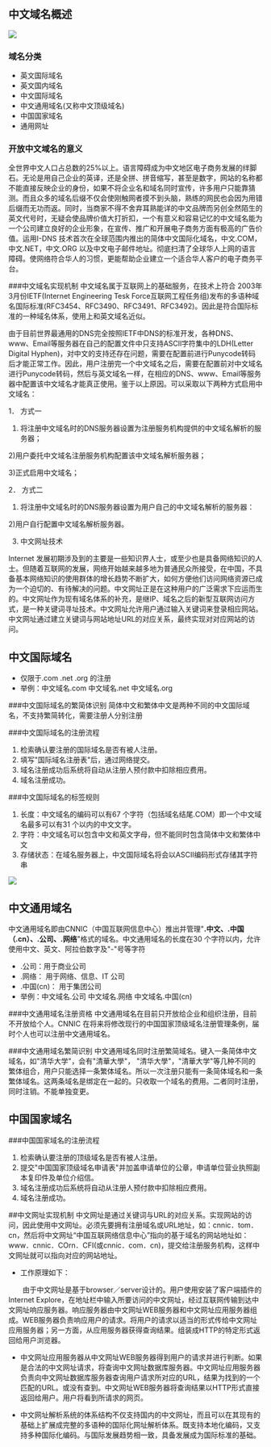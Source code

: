 ## 中文域名概述 #
![](http://i.imgur.com/sefigzM.png)
### 域名分类 ##
- 英文国际域名
- 英文国内域名
- 中文国际域名
- 中文通用域名(又称中文顶级域名)
- 中国国家域名
- 通用网址


### 开放中文域名的意义 ##
    
全世界中文人口占总数的25%以上。语言障碍成为中文地区电子商务发展的绊脚石。无论是用自己企业的英译，还是全拼、拼音缩写，甚至是数字，网站的名称都不能直接反映企业的身份，如果不将企业名和域名同时宣传，许多用户只能靠猜测。而且众多的域名后缀不仅会使刚触网者摸不到头脑，熟练的网民也会因为用错后缀而无功而返。同时，当商家不得不舍弃耳熟能详的中文品牌而另创全然陌生的英文代号时，无疑会使品牌价值大打折扣，一个有意义和容易记忆的中文域名能为一个公司建立良好的企业形象，在宣传、推广和开展电子商务方面有极高的广告价值。运用I-DNS 技术首次在全球范围内推出的简体中文国际化域名，中文.COM，中文.NET，中文.ORG 以及中文电子邮件地址。彻底扫清了全球华人上网的语言障碍。使网络符合华人的习惯，更能帮助企业建立一个适合华人客户的电子商务平台。

###中文域名实现机制
中文域名属于互联网上的基础服务，在技术上符合 2003年3月份IETF(Internet Engineering Tesk Force互联网工程任务组)发布的多语种域名国际标准(RFC3454、RFC3490、RFC3491、RFC3492)。因此是符合国际标准的一种域名体系，使用上和英文域名近似。

由于目前世界最通用的DNS完全按照IETF中DNS的标准开发，各种DNS、 www、Email等服务器在自己的配置文件中只支持ASCll字符集中的LDH(Letter Digital Hyphen)，对中文的支持还存在问题，需要在配置前进行Punycode转码后才能正常工作。因此，用户注册完一个中文域名之后，需要在配置前对中文域名进行Punycode转码，然后与英文域名一样，在相应的DNS、www、Email等服务器中配置该中文域名才能真正使用。鉴于以上原因。可以采取以下两种方式启用中文域名：

1． 方式一

1) 将注册中文域名时的DNS服务器设置为注册服务机构提供的中文域名解析的服务器；

2)用户委托中文域名注册服务机构配置该中文域名解析服务器；

3)正式启用中文域名；

2． 方式二

1) 将注册中文域名时的DNS服务器设置为用户自己的中文域名解析的服务器：

2)用户自行配置中文域名解析服务器。

3) 中文网址技术

Internet 发展初期涉及到的主要是一些知识界人士，或至少也是具备网络知识的人士。但随着互联网的发展，网络开始越来越多地为普通民众所接受，在中国，不具备基本网络知识的使用群体的增长趋势不断扩大，如何方便他们访问网络资源已成为一个迫切的、有待解决的问题。中文网址正是在这种用户的广泛需求下应运而生的。中文网址作为现有域名体系的补充，是继IP、域名之后的新型互联网访问方式，是一种关键词寻址技术。中文网址允许用户通过输入关键词来登录相应网站。中文网址通过建立关键词与网站地址URL的对应关系，最终实现对对应网站的访问。


## 中文国际域名 ##
- 仅限于.com .net .org 的注册
- 举例：中文域名.com  中文域名.net  中文域名.org


###中文国际域名的繁简体识别
简体中文和繁体中文是两种不同的中文国际域名，不支持繁简转化，需要注册人分别注册

###中文国际域名的注册流程
1. 检索确认要注册的国际域名是否有被人注册。
2. 填写"国际域名注册表"后，通过网络提交。
3. 域名注册成功后系统将自动从注册人预付款中扣除相应费用。
4. 域名注册成功。



###中文国际域名的标签规则
1. 长度：中文域名的编码可以有67 个字符（包括域名结尾.COM）即一个中文域名最多可以有31 个以内的中文文字。
1. 字符：中文域名可以包含中文和英文字母，但不能同时包含简体中文和繁体中文
1. 存储状态：在域名服务器上，中文国际域名将会以ASCII编码形式存储其字符串

![](http://i.imgur.com/nU5b6zF.jpg)
## 中文通用域名 ##
中文通用域名即由CNNIC（中国互联网信息中心）推出并管理"**.中文、.中国（.cn）、.公司、.网络**"格式的域名。中文通用域名的长度在30 个字符以内，允许使用中文、英文、阿拉伯数字及"-"号等字符


- .公司：用于商业公司
- .网络： 用于网络、信息、IT 公司
- .中国(cn)： 用于集团公司
- 举例：中文域名.公司  中文域名.网络  中文域名.中国(cn)


###中文通用域名注册资格
中文通用域名在目前只开放给企业和组织注册，目前不开放给个人。CNNIC 在将来将修改现行的中国国家顶级域名注册管理条例，届时个人也可以注册中文通用域名。

###中文通用域名繁简识别
中文通用域名同时注册繁简域名。键入一条简体中文域名，如"清华大学"，会有"清華大學"， "清华大學"，"清華大学"等几种不同的繁体组合，用户只能选择一条繁体域名。所以一次注册只能有一条简体域名和一条繁体域名。这两条域名是绑定在一起的。只收取一个域名的费用。二者同时注册，同时注销。不能单独变更。


## 中国国家域名 ##
###中国国家域名的注册流程
1. 检索确认要注册的顶级域名是否有被人注册。
2. 提交"中国国家顶级域名申请表"并加盖申请单位的公章，申请单位营业执照副本复印件及单位介绍信。
3. 域名注册成功后系统将自动从注册人预付款中扣除相应费用。
4. 域名注册成功。




##中文网址实现机制
中文网址是通过关键词与URL的对应关系。实现网站的访问，因此使用中文网址。必须先要拥有注册域名或URL地址，如：cnnic．tom．cn，然后将中文网址“中国互联网络信息中心”指向的基于域名的网站地址如：www．cnnic．COrn．CFI(或cnnic．com．cn)，提交给注册服务机构，这样中文网址就可以指向对应的网站地址。

- 工作原理如下：

　　由于中文网址是基于browser／server设计的。用户使用安装了客户端插件的Internet Explore，在地址栏中输入所要访问的中文网址，经过互联网传输到达中文网址响应服务器。响应服务器由中文网址WEB服务器和中文网址应用服务器组成。WEB服务器负责响应用户的请求。将用户的请求以适当的形式传给中文网址应用服务器；另一方面，从应用服务器获得查询结果。组装成HTTP的特定形式返回给用户浏览器。

- 中文网址应用服务器从中文网址WEB服务器得到用户的请求并进行判断。如果是合法的中文网址请求，将查询中文网址数据库服务器。中文网址应用服务器负责向中文网址数据库服务器查询用户请求所对应的URL，结果为找到的一个匹配的URL。或没有查到。中文网址WEB服务器将查询结果以HTTP形式直接返回给用户。用户将看到所请求的网页。

- 中文网址解析系统的体系结构不仅支持国内的中文网址，而且可以在其现有的基础上扩展成完整的多语种的国际化网址解析体系。既支持本地化编码，又支持多种国际化编码。与国际发展趋势相一致，具备发展成为国际标准的基础。









